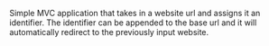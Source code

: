 Simple MVC application that takes in a website url and assigns it an identifier.
The identifier can be appended to the base url and it will automatically redirect to the previously input website.